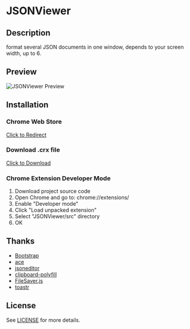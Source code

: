 # JSONViewer

## Description
format several JSON documents in one window, depends to your screen width, up to 6.

## Preview
![JSONViewer Preview](https://github.com/oppoic/JSONViewer/blob/master/pic/jsonviewer.gif)

## Installation
### Chrome Web Store
[Click to Redirect](https://chrome.google.com/webstore/detail/jsonviewer/khbdpaabobknhhlpglenglkkhdmkfnca)

### Download .crx file
[Click to Download](https://github.com/oppoic/JSONViewer/raw/master/crx/JSONViewer.crx)

### Chrome Extension Developer Mode
1. Download project source code
2. Open Chrome and go to: chrome://extensions/
3. Enable "Developer mode"
4. Click "Load unpacked extension"
5. Select "JSONViewer/src" directory
6. OK

## Thanks
* [Bootstrap](https://getbootstrap.com/)
* [ace](https://github.com/ajaxorg/ace)
* [jsoneditor](https://github.com/josdejong/jsoneditor)
* [clipboard-polyfill](https://github.com/lgarron/clipboard-polyfill)
* [FileSaver.js](https://github.com/eligrey/FileSaver.js)
* [toastr](https://github.com/CodeSeven/toastr)

## License
See [LICENSE](https://github.com/oppoic/JSONViewer/blob/master/LICENSE) for more details.